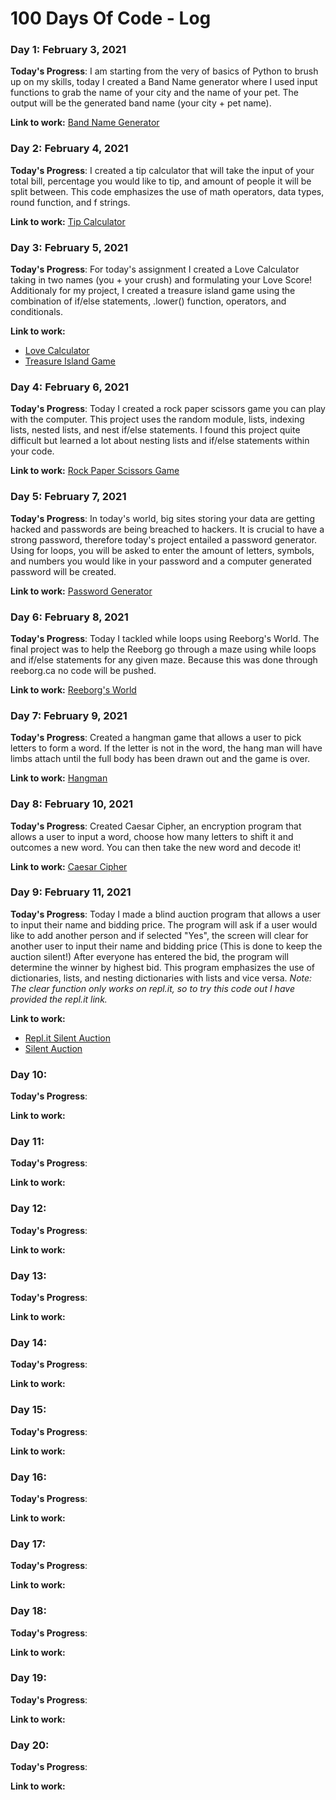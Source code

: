# 100 Days Of Code - Log

### Day 1: February 3, 2021

**Today's Progress**: I am starting from the very of basics of Python to brush up on my skills, today I created a Band Name generator where I used input functions to grab the name of your city and the name of your pet. The output will be the generated band name (your city + pet name).

**Link to work:** [Band Name Generator](https://github.com/poojanagrecha/100-days-of-code/blob/master/Code/Day1_Band_Name_Gen.py)

### Day 2: February 4, 2021

**Today's Progress**: I created a tip calculator that will take the input of your total bill, percentage you would like to tip, and amount of people it will be split between. This code emphasizes the use of math operators, data types, round function, and f strings.

**Link to work:** [Tip Calculator](https://github.com/poojanagrecha/100-days-of-code/blob/master/Code/Day2_Tip_Calc.py)

### Day 3: February 5, 2021

**Today's Progress**: For today's assignment I created a Love Calculator taking in two names (you + your crush) and formulating your Love Score! Additionaly for my project, I created a treasure island game using the combination of if/else statements, .lower() function, operators, and conditionals.

**Link to work:** 
* [Love Calculator](https://github.com/poojanagrecha/100-days-of-code/blob/master/Code/Day3_Love_Calculator.py)
* [Treasure Island Game](https://github.com/poojanagrecha/100-days-of-code/blob/master/Code/Day3_Treasure_Island_Game.py)

### Day 4: February 6, 2021

**Today's Progress**: Today I created a rock paper scissors game you can play with the computer. This project uses the random module, lists, indexing lists, nested lists, and nest if/else statements. I found this project quite difficult but learned a lot about nesting lists and if/else statements within your code. 

**Link to work:** [Rock Paper Scissors Game](https://github.com/poojanagrecha/100-days-of-code/blob/master/Code/Day4_RockPaperScissors.py)

### Day 5: February 7, 2021

**Today's Progress**: In today's world, big sites storing your data are getting hacked and passwords are being breached to hackers. It is crucial to have a strong password, therefore today's project entailed a password generator. Using for loops, you will be asked to enter the amount of letters, symbols, and numbers you would like in your password and a computer generated password will be created. 

**Link to work:** [Password Generator](https://github.com/poojanagrecha/100-days-of-code/blob/master/Code/Day5_PasswordGenerator.py)

### Day 6: February 8, 2021

**Today's Progress**: Today I tackled while loops using Reeborg's World. The final project was to help the Reeborg go through a maze using while loops and if/else statements for any given maze. Because this was done through reeborg.ca no code will be pushed.

**Link to work:** [Reeborg's World](https://reeborg.ca/reeborg.html?lang=en&mode=python&menu=worlds%2Fmenus%2Freeborg_intro_en.json&name=Maze&url=worlds%2Ftutorial_en%2Fmaze1.json)

### Day 7: February 9, 2021

**Today's Progress**: Created a hangman game that allows a user to pick letters to form a word. If the letter is not in the word, the hang man will have limbs attach until the full body has been drawn out and the game is over. 

**Link to work:** [Hangman](https://github.com/poojanagrecha/100-days-of-code/tree/master/Code/Day7_Hangman)

### Day 8: February 10, 2021

**Today's Progress**: Created Caesar Cipher, an encryption program that allows a user to input a word, choose how many letters to shift it and outcomes a new word. You can then take the new word and decode it! 

**Link to work:** [Caesar Cipher](https://github.com/poojanagrecha/100-days-of-code/tree/master/Code/Day8_CaesarCipher)

### Day 9: February 11, 2021

**Today's Progress**: Today I made a blind auction program that allows a user to input their name and bidding price. The program will ask if a user would like to add another person and if selected "Yes", the screen will clear for another user to input their name and bidding price (This is done to keep the auction silent!) After everyone has entered the bid, the program will determine the winner by highest bid. This program emphasizes the use of dictionaries, lists, and nesting dictionaries with lists and vice versa. 
<em>Note: The clear function only works on repl.it, so to try this code out I have provided the repl.it link.</em>

**Link to work:** 
  * [Repl.it Silent Auction](https://repl.it/@poojanagrecha/blind-auction-start#main.py)
  * [Silent Auction](https://github.com/poojanagrecha/100-days-of-code/tree/master/Code/Day9_BlindAuction)

### Day 10: 

**Today's Progress**: 

**Link to work:** 

### Day 11: 

**Today's Progress**: 

**Link to work:** 

### Day 12: 

**Today's Progress**: 

**Link to work:** 

### Day 13: 

**Today's Progress**: 

**Link to work:** 

### Day 14: 

**Today's Progress**: 

**Link to work:** 

### Day 15: 

**Today's Progress**: 

**Link to work:** 

### Day 16: 

**Today's Progress**: 

**Link to work:** 

### Day 17: 

**Today's Progress**: 

**Link to work:** 

### Day 18: 

**Today's Progress**: 

**Link to work:** 

### Day 19: 

**Today's Progress**: 

**Link to work:** 

### Day 20: 

**Today's Progress**: 

**Link to work:** 
